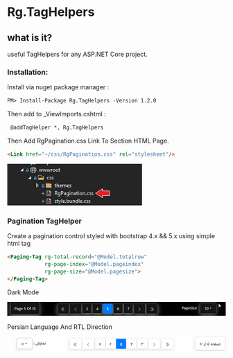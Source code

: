 # Rg.TagHelpers
## what is it?
useful TagHelpers for any ASP.NET Core project.

### Installation:
Install via nuget package manager :
````html
PM> Install-Package Rg.TagHelpers -Version 1.2.0
````
Then add to _ViewImports.cshtml :
````html
 @addTagHelper *, Rg.TagHelpers
````
Then Add RgPagination.css Link To <Head> Section HTML Page.
````html
<Link href="~/css/RgPagination.css" rel="stylesheet"/>
````
![PagingTagHelper default](https://raw.githubusercontent.com/raminghaffari/raminghaffari/main/Upload/RgPaginationCss.png)            
### Pagination TagHelper
Create a pagination control styled with bootstrap 4.x && 5.x using simple html tag
````html
<Paging-Tag rg-total-record="@Model.totalrow"
            rg-page-index="@Model.pageindex"
            rg-page-size="@Model.pagesize">
</Paging-Tag>
````

Dark Mode

![PagingTagHelper default](https://raw.githubusercontent.com/raminghaffari/raminghaffari/main/Upload/paginationdarkmode.png)

Persian Language And RTL Direction

![PagingTagHelper default](https://raw.githubusercontent.com/raminghaffari/raminghaffari/main/Upload/paginationlightmode.png)
